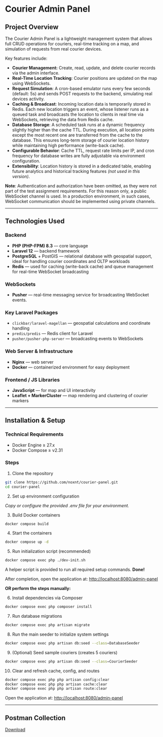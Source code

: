 # Courier Admin Panel

## Project Overview
The Courier Admin Panel is a lightweight management system that allows full CRUD operations for couriers, real-time tracking on a map, and simulation of requests from real courier devices.

Key features include:
- **Courier Management:** Create, read, update, and delete courier records via the admin interface.
- **Real-Time Location Tracking**: Courier positions are updated on the map using WebSockets.
- **Request Simulation**: A cron-based emulator runs every few seconds (default: 5s) and sends POST requests to the backend, simulating real devices activity.
- **Caching & Broadcast**: Incoming location data is temporarily stored in Redis. Each new location triggers an event, whose listener runs as a queued task and broadcasts the location to clients in real time via WebSockets, retrieving the data from Redis cache.
- **Database Storage**: A scheduled task runs at a dynamic frequency slightly higher than the cache TTL. During execution, all location points except the most recent one are transferred from the cache to the database. This ensures long-term storage of courier location history while maintaining high performance (write-back cache).
- **Configurable Behavior**: Cache TTL, request rate limits per IP, and cron frequency for database writes are fully adjustable via environment configuration.
- **Extensibility**: Location history is stored in a dedicated table, enabling future analytics and historical tracking features *(not used in this version)*.

**Note**: Authentication and authorization have been omitted, as they were not part of the test assignment requirements. For this reason only, a public WebSocket channel is used. In a production environment, in such cases, WebSocket communication should be implemented using private channels.


---
## Technologies Used
### Backend
- **PHP (PHP-FPM) 8.3** — core language
- **Laravel 12** — backend framework
- **PostgreSQL** + PostGIS — relational database with geospatial support, ideal for handling courier coordinates and OLTP workloads
- **Redis** — used for caching (write-back cache) and queue management for real-time WebSocket broadcasting

### WebSockets
- **Pusher** — real-time messaging service for broadcasting WebSocket events.

### Key Laravel Packages
- `clickbar/laravel-magellan` — geospatial calculations and coordinate handling
- `predis/predis` — Redis client for Laravel
- `pusher/pusher-php-server` — broadcasting events to WebSockets

### Web Server & Infrastructure
- **Nginx** — web server
- **Docker** — containerized environment for easy deployment

### Frontend / JS Libraries
- **JavaScript** — for map and UI interactivity
- **Leaflet + MarkerCluster** — map rendering and clustering of courier markers


---
## Installation & Setup
### Technical Requirements
- Docker Engine ≥ 27.x
- Docker Compose ≥ v2.31

### Steps
1. Clone the repository
```bash
git clone https://github.com/noxnt/courier-panel.git
cd courier-panel
```
2. Set up environment configuration
   
  *Copy or configure the provided .env file for your environment.*

3. Build Docker containers
```bash
docker compose build
```
4. Start the containers
```bash
docker compose up -d
```
5. Run initialization script (recommended)
```bash
docker compose exec php ./dev-init.sh
```
  A helper script is provided to run all required setup commands. **Done!** 
  
  After completion, open the application at: [http://localhost:8080/admin-panel](http://localhost:8080/admin-panel)
  
**OR perform the steps manually:**
  
6. Install dependencies via Composer
```bash
docker compose exec php composer install
```
7. Run database migrations
```bash
docker compose exec php artisan migrate
```
8. Run the main seeder to initialize system settings
```bash
docker compose exec php artisan db:seed --class=DatabaseSeeder
```
9. (Optional) Seed sample couriers (creates 5 couriers)
```bash
docker compose exec php artisan db:seed --class=CourierSeeder
```
10. Clear and refresh cache, config, and routes
```bash
docker compose exec php php artisan config:clear
docker compose exec php php artisan cache:clear
docker compose exec php php artisan route:clear
```
  Open the application at: [http://localhost:8080/admin-panel](http://localhost:8080/admin-panel)


---
## Postman Collection
[Download](https://drive.google.com/file/d/13etCceBt8yiemdWxpQZhzrhYr1oFLhWv/view?usp=sharing)
